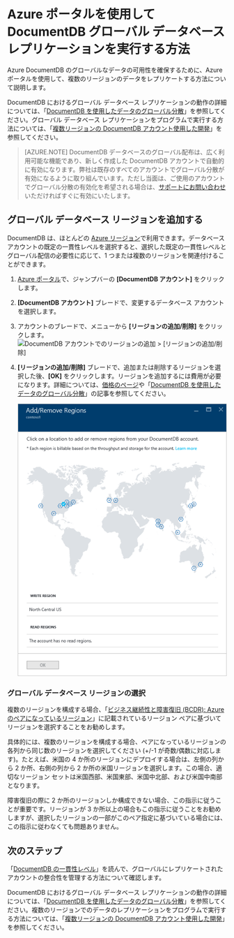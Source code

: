 <properties
	pageTitle="DocumentDB のグローバル データベース レプリケーション | Microsoft Azure"
	description="Azure ポータルを使用して DocumentDB アカウントのグローバル レプリケーションを管理する方法について説明します。"
	services="documentdb"
    keywords="グローバル データベース, レプリケーション"
	documentationCenter=""
	authors="mimig1"
	manager="jhubbard"
	editor="cgronlun"/>

<tags
	ms.service="documentdb"
	ms.workload="data-services"
	ms.tgt_pltfrm="na"
	ms.devlang="na"
	ms.topic="article"
	ms.date="08/15/2016"
	ms.author="mimig"/>

# Azure ポータルを使用して DocumentDB グローバル データベース レプリケーションを実行する方法

Azure DocumentDB のグローバルなデータの可用性を確保するために、Azure ポータルを使用して、複数のリージョンのデータをレプリケートする方法について説明します。

DocumentDB におけるグローバル データベース レプリケーションの動作の詳細については、「[DocumentDB を使用したデータのグローバル分散](documentdb-distribute-data-globally.md)」を参照してください。グローバル データベース レプリケーションをプログラムで実行する方法については、「[複数リージョンの DocumentDB アカウント使用した開発](documentdb-developing-with-multiple-regions.md)」を参照してください。

> [AZURE.NOTE] DocumentDB データベースのグローバル配布は、広く利用可能な機能であり、新しく作成した DocumentDB アカウントで自動的に有効になります。弊社は既存のすべてのアカウントでグローバル分散が有効になるように取り組んでいます。ただし当面は、ご使用のアカウントでグローバル分散の有効化を希望される場合は、[サポートにお問い合わせ](https://portal.azure.com/?#blade/Microsoft_Azure_Support/HelpAndSupportBlade)いただければすぐに有効にいたします。

## <a id="addregion"></a>グローバル データベース リージョンを追加する

DocumentDB は、ほとんどの [Azure リージョン][azureregions]で利用できます。データベース アカウントの既定の一貫性レベルを選択すると、選択した既定の一貫性レベルとグローバル配信の必要性に応じて、1 つまたは複数のリージョンを関連付けることができます。

1. [Azure ポータル](https://portal.azure.com/)で、ジャンプバーの **[DocumentDB アカウント]** をクリックします。
2. **[DocumentDB アカウント]** ブレードで、変更するデータベース アカウントを選択します。
3. アカウントのブレードで、メニューから **[リージョンの追加/削除]** をクリックします。![DocumentDB アカウントでのリージョンの追加 > [リージョンの追加/削除]][1]

5. **[リージョンの追加/削除]** ブレードで、追加または削除するリージョンを選択した後、**[OK]** をクリックします。リージョンを追加するには費用が必要になります。詳細については、[価格のページ](https://azure.microsoft.com/pricing/details/documentdb/)や「[DocumentDB を使用したデータのグローバル分散](documentdb-distribute-data-globally.md)」の記事を参照してください。

    ![地図でリージョンをクリックして、リージョンを追加又は削除する][2]

### グローバル データベース リージョンの選択

複数のリージョンを構成する場合、「[ビジネス継続性と障害復旧 (BCDR): Azure のペアになっているリージョン][bcdr]」に記載されているリージョン ペアに基づいてリージョンを選択することをお勧めします。

具体的には、複数のリージョンを構成する場合、ペアになっているリージョンの各列から同じ数のリージョンを選択してください (+/-1 が奇数/偶数に対応します)。たとえば、米国の 4 か所のリージョンにデプロイする場合は、左側の列から 2 か所、右側の列から 2 か所の米国リージョンを選択します。この場合、適切なリージョン セットは米国西部、米国東部、米国中北部、および米国中南部となります。

障害復旧の際に 2 か所のリージョンしか構成できない場合、この指示に従うことが重要です。リージョンが 3 か所以上の場合もこの指示に従うことをお勧めしますが、選択したリージョンの一部がこのペア指定に基づいている場合には、この指示に従わなくても問題ありません。

<!---
## <a id="selectwriteregion"></a>Select the write region

While all regions associated with your DocumentDB database account can serve reads (both, single item as well as multi-item paginated reads) and queries, only one region can actively receive the write (insert, upsert, replace, delete) requests. To set the active write region, do the following  


1. In the **DocumentDB Account** blade, select the database account to modify.
2. In the account blade, if the **All Settings** blade is not already opened, click **All Settings**.
3. In the **All Settings** blade, click **Write Region Priority**.
    ![Change the write region under DocumentDB Account > Settings > Add/Remove Regions][3]
4. Click and drag regions to order the list of regions. The first region in the list of regions is the active write region.
    ![Change the write region by reordering the region list under DocumentDB Account > Settings > Change Write Regions][4]
-->

## <a id="next"></a>次のステップ

「[DocumentDB の一貫性レベル](documentdb-consistency-levels.md)」を読んで、グローバルにレプリケートされたアカウントの整合性を管理する方法について確認します。

DocumentDB におけるグローバル データベース レプリケーションの動作の詳細については、「[DocumentDB を使用したデータのグローバル分散](documentdb-distribute-data-globally.md)」を参照してください。複数のリージョンでのデータのレプリケーションをプログラムで実行する方法については、「[複数リージョンの DocumentDB アカウント使用した開発](documentdb-developing-with-multiple-regions.md)」を参照してください。

<!--Image references-->
[1]: ./media/documentdb-portal-global-replication/documentdb-account-blade.png
[2]: ./media/documentdb-portal-global-replication/documentdb-add-region.png
[3]: ./media/documentdb-portal-global-replication/documentdb_change_write_region-1.png
[4]: ./media/documentdb-portal-global-replication/documentdb_change_write_region-2.png

<!--Reference style links - using these makes the source content way more readable than using inline links-->
[bcdr]: https://azure.microsoft.com/documentation/articles/best-practices-availability-paired-regions/
[consistency]: https://azure.microsoft.com/documentation/articles/documentdb-consistency-levels/
[azureregions]: https://azure.microsoft.com/regions/#services
[offers]: https://azure.microsoft.com/pricing/details/documentdb/

<!---HONumber=AcomDC_0817_2016-->